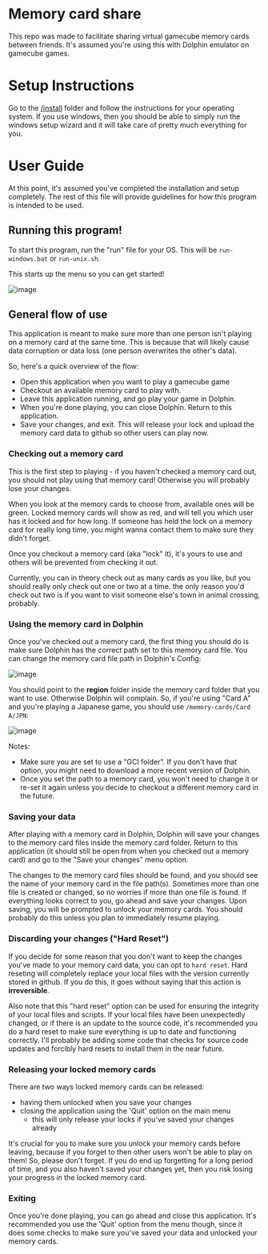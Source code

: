 # Memory card share

This repo was made to facilitate sharing virtual gamecube memory cards between friends. It's assumed you're using this with Dolphin emulator on gamecube games.

# Setup Instructions

Go to the [/install](https://github.com/webbben/memory-card-share/tree/master/install) folder and follow the instructions for your operating system. If you use windows, then you should be able to simply run the windows setup wizard and it will take care of pretty much everything for you.

# User Guide

At this point, it's assumed you've completed the installation and setup completely. The rest of this file will provide guidelines for how this program is intended to be used.

## Running this program!

To start this program, run the "run" file for your OS. This will be `run-windows.bat` or `run-unix.sh`.

This starts up the menu so you can get started!

![image](https://github.com/webbben/memory-card-share/assets/38891424/853eb916-6a70-46b8-90e6-e834db2b3cdc)

## General flow of use
This application is meant to make sure more than one person isn't playing on a memory card at the same time. This is because that will likely cause data corruption or data loss (one person overwrites the other's data).

So, here's a quick overview of the flow:
* Open this application when you want to play a gamecube game
* Checkout an available memory card to play with.
* Leave this application running, and go play your game in Dolphin.
* When you're done playing, you can close Dolphin. Return to this application.
* Save your changes, and exit. This will release your lock and upload the memory card data to github so other users can play now.

### Checking out a memory card
This is the first step to playing - if you haven't checked a memory card out, you should not play using that memory card! Otherwise you will probably lose your changes.

When you look at the memory cards to choose from, available ones will be green. Locked memory cards will show as red, and will tell you which user has it locked and for how long.
If someone has held the lock on a memory card for really long time, you might wanna contact them to make sure they didn't forget.

Once you checkout a memory card (aka "lock" it), it's yours to use and others will be prevented from checking it out.

Currently, you can in theory check out as many cards as you like, but you should really only check out one or two at a time. the only reason you'd check out two is if you want to visit someone else's town in animal crossing, probably.

### Using the memory card in Dolphin
Once you've checked out a memory card, the first thing you should do is make sure Dolphin has the correct path set to this memory card file. You can change the memory card file path in Dolphin's Config:

![image](https://github.com/webbben/memory-card-share/assets/38891424/5d178e5c-345c-4f54-bebc-1cb2efd00280)

You should point to the **region** folder inside the memory card folder that you want to use.  Otherwise Dolphin will complain.  So, if you're using "Card A" and you're playing a Japanese game, you should use `/memory-cards/Card A/JPN`:

![image](https://github.com/webbben/memory-card-share/assets/38891424/30fdf4cc-7fcf-48aa-a8f0-ba4470afea31)

Notes:
* Make sure you are set to use a "GCI folder". If you don't have that option, you might need to download a more recent version of Dolphin.
* Once you set the path to a memory card, you won't need to change it or re-set it again unless you decide to checkout a different memory card in the future.

### Saving your data
After playing with a memory card in Dolphin, Dolphin will save your changes to the memory card files inside the memory card folder.
Return to this application (it should still be open from when you checked out a memory card) and go to the "Save your changes" menu option.

The changes to the memory card files should be found, and you should see the name of your memory card in the file path(s). Sometimes more than one file is created or changed, so no worries if more than one file is found.
If everything looks correct to you, go ahead and save your changes. Upon saving, you will be prompted to unlock your memory cards. You should probably do this unless you plan to immediately resume playing.

### Discarding your changes ("Hard Reset")
If you decide for some reason that you don't want to keep the changes you've made to your memory card data, you can opt to `hard reset`. Hard reseting will completely replace your local files with the version currently stored in github. If you do this, it goes without saying that this action is **irreversible**.

Also note that this "hard reset" option can be used for ensuring the integrity of your local files and scripts. If your local files have been unexpectedly changed, or if there is an update to the source code, it's recommended you do a hard reset to make sure everything is up to date and functioning correctly. I'll probably be adding some code that checks for source code updates and forcibly hard resets to install them in the near future.

### Releasing your locked memory cards
There are two ways locked memory cards can be released:
* having them unlocked when you save your changes
* closing the application using the 'Quit' option on the main menu
  * this will only release your locks if you've saved your changes already

It's crucial for you to make sure you unlock your memory cards before leaving, because if you forget to then other users won't be able to play on them!
So, please don't forget. If you do end up forgetting for a long period of time, and you also haven't saved your changes yet, then you risk losing your progress in the locked memory card.

### Exiting
Once you're done playing, you can go ahead and close this application.  It's recommended you use the 'Quit' option from the menu though, since it does some checks to make sure you've saved your data and unlocked your memory cards.

